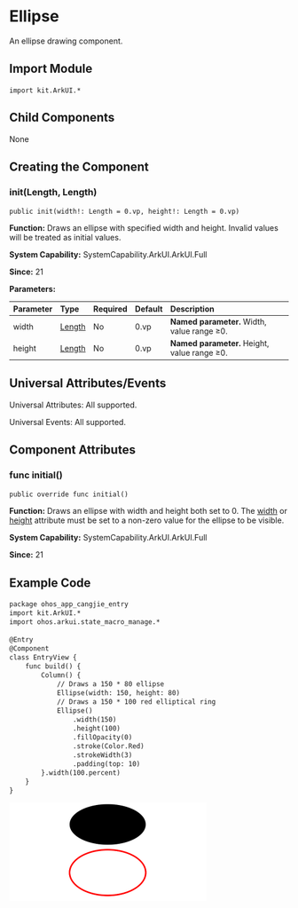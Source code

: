 # Ellipse

An ellipse drawing component.

## Import Module

```cangjie
import kit.ArkUI.*
```

## Child Components

None

## Creating the Component

### init(Length, Length)

```cangjie
public init(width!: Length = 0.vp, height!: Length = 0.vp)
```

**Function:** Draws an ellipse with specified width and height. Invalid values will be treated as initial values.

**System Capability:** SystemCapability.ArkUI.ArkUI.Full

**Since:** 21

**Parameters:**

| Parameter | Type | Required | Default | Description |
|:---|:---|:---|:---|:---|
| width | [Length](../apis/BasicServicesKit/cj-apis-base.md#interface-length) | No | 0.vp | **Named parameter.** Width, value range ≥0. |
| height | [Length](../apis/BasicServicesKit/cj-apis-base.md#interface-length) | No | 0.vp | **Named parameter.** Height, value range ≥0. |

## Universal Attributes/Events

Universal Attributes: All supported.

Universal Events: All supported.

## Component Attributes

### func initial()

```cangjie
public override func initial()
```

**Function:** Draws an ellipse with width and height both set to 0. The [width](./cj-universal-attribute-size.md#func-widthlength) or [height](./cj-universal-attribute-size.md#func-heightlength) attribute must be set to a non-zero value for the ellipse to be visible.

**System Capability:** SystemCapability.ArkUI.ArkUI.Full

**Since:** 21

## Example Code

<!-- run -->

```cangjie
package ohos_app_cangjie_entry
import kit.ArkUI.*
import ohos.arkui.state_macro_manage.*

@Entry
@Component
class EntryView {
    func build() {
        Column() {
            // Draws a 150 * 80 ellipse
            Ellipse(width: 150, height: 80)
            // Draws a 150 * 100 red elliptical ring
            Ellipse()
                .width(150)
                .height(100)
                .fillOpacity(0)
                .stroke(Color.Red)
                .strokeWidth(3)
                .padding(top: 10)
        }.width(100.percent)
    }
}
```

![ellipse](./figures/ellipse.png)